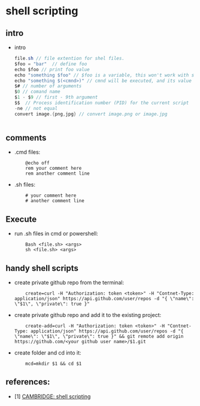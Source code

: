 <!-- markdownlint-disable MD004 MD026 MD009 MD046 -->
# shell scripting

## intro

- intro

    ```java
    file.sh // file extention for shel files.
    $foo = "bar"  // define foo
    echo $foo // print foo value
    echo "something $foo" // $foo is a variable, this won't work with single quote.
    echo "something $(<cmnd>)" // cmnd will be executed, and its value will be addeed to the string.
    $# // number of arguments
    $0 // comand name
    $1 - $9 // first - 9th argument
    $$  // Process identification number (PID) for the current script
    -ne // not equal
    convert image.{png,jpg} // convert image.png or image.jpg



    ```

## comments

- .cmd files:

    ```shell
        @echo off
        rem your comment here
        rem another comment line
    ```

- .sh files:

    ```shell
        # your comment here
        # another comment line
    ```

## Execute

- run .sh files in cmd or powershell:

    ```shell
        Bash <file.sh> <args>
        sh <file.sh> <args>
    ``` 

## handy shell scripts

- create private github repo from the terminal:

    ```shell
        create=curl -H "Authorization: token <token>" -H "Contnet-Type: application/json" https://api.github.com/user/repos -d "{ \"name\": \"$1\", \"private\": true }"
    ```

- create private github repo and add it to the existing project: 

    ```shell
        create-add=curl -H "Authorization: token <token>" -H "Contnet-Type: application/json" https://api.github.com/user/repos -d "{ \"name\": \"$1\", \"private\": true }" && git remote add origin https://github.com/<your github user name>/$1.git
    ```

- create folder and cd into it:

    ```shell
        mcd=mkdir $1 && cd $1
    ```

## references:

- [1] [CAMBRIDGE: shell scripting](https://www.youtube.com/watch?v=kgII-YWo3Zw)